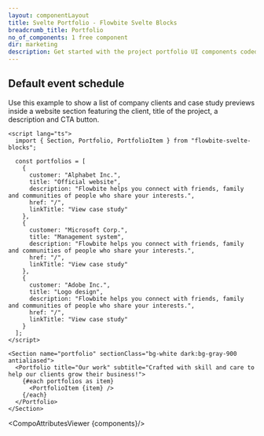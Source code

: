 ```yaml
---
layout: componentLayout
title: Svelte Portfolio - Flowbite Svelte Blocks
breadcrumb_title: Portfolio
no_of_components: 1 free component
dir: marketing
description: Get started with the project portfolio UI components coded with Tailwind CSS to showcase your personal or company client's project specifications and results.
---
```


<script>
  import { TableProp, TableDefaultRow, CompoAttributesViewer } from '../utils'
  const components = 'Portfolio, PortfolioItem, Section'
</script>

## Default event schedule

Use this example to show a list of company clients and case study previews inside a website section featuring the client, title of the project, a description and CTA button.

```svelte example
<script lang="ts">
  import { Section, Portfolio, PortfolioItem } from "flowbite-svelte-blocks";

  const portfolios = [
    {
      customer: "Alphabet Inc.",
      title: "Official website",
      description: "Flowbite helps you connect with friends, family and communities of people who share your interests.",
      href: "/",
      linkTitle: "View case study"
    },
    {
      customer: "Microsoft Corp.",
      title: "Management system",
      description: "Flowbite helps you connect with friends, family and communities of people who share your interests.",
      href: "/",
      linkTitle: "View case study"
    },
    {
      customer: "Adobe Inc.",
      title: "Logo design",
      description: "Flowbite helps you connect with friends, family and communities of people who share your interests.",
      href: "/",
      linkTitle: "View case study"
    }
  ];
</script>

<Section name="portfolio" sectionClass="bg-white dark:bg-gray-900 antialiased">
  <Portfolio title="Our work" subtitle="Crafted with skill and care to help our clients grow their business!">
    {#each portfolios as item}
      <PortfolioItem {item} />
    {/each}
  </Portfolio>
</Section>
```

<CompoAttributesViewer {components}/>
